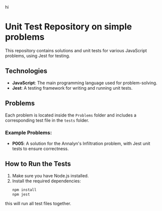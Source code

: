 hi
# Unit Test Repository on simple problems

This repository contains solutions and unit tests for various JavaScript problems, using Jest for testing.

## Technologies

- **JavaScript**: The main programming language used for problem-solving.
- **Jest**: A testing framework for writing and running unit tests.

## Problems

Each problem is located inside the `Problems` folder and includes a corresponding test file in the `tests` folder.

### Example Problems:
- **P005**: A solution for the Annalyn's Infiltration problem, with Jest unit tests to ensure correctness.

## How to Run the Tests

1. Make sure you have Node.js installed.
2. Install the required dependencies:
   ```bash
   npm install
   npm jest
this will run all test files together.   
